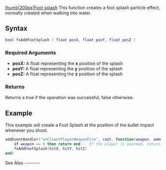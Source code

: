 [thumb|200px|Foot splash](/Image:Fxfootsplash.png.md "wikilink") This function creates a foot splash particle effect, normally created when walking into water.

Syntax
------

``` lua
bool fxAddFootSplash ( float posX, float posY, float posZ )
```

### Required Arguments

-   **posX:** A float representing the **x** position of the splash
-   **posY:** A float representing the **y** position of the splash
-   **posZ:** A float representing the **z** position of the splash

### Returns

Returns a true if the operation was successful, false otherwise.

Example
-------

<section name="Client" class="client" show="true">
This example will create a Foot Splash at the position of the bullet impact whenever you shoot.

``` lua
addEventHandler("onClientPlayerWeaponFire", root, function(weapon, ammo, ammoInClip, hitX, hitY, hitZ, hitElement)
    if weapon == 0 then return end -- If the player is unarmed, return end.
    fxAddFootSplash(hitX, hitY, hitZ)
end)
```

</section>
See Also
--------
